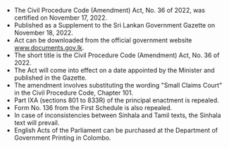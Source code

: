 - The Civil Procedure Code (Amendment) Act, No. 36 of 2022, was certified on November 17, 2022.
- Published as a Supplement to the Sri Lankan Government Gazette on November 18, 2022.
- Act can be downloaded from the official government website www.documents.gov.lk.
- The short title is the Civil Procedure Code (Amendment) Act, No. 36 of 2022.
- The Act will come into effect on a date appointed by the Minister and published in the Gazette.
- The amendment involves substituting the wording "Small Claims Court" in the Civil Procedure Code, Chapter 101.
- Part IXA (sections 801 to 833R) of the principal enactment is repealed.
- Form No. 136 from the First Schedule is also repealed.
- In case of inconsistencies between Sinhala and Tamil texts, the Sinhala text will prevail.
- English Acts of the Parliament can be purchased at the Department of Government Printing in Colombo.